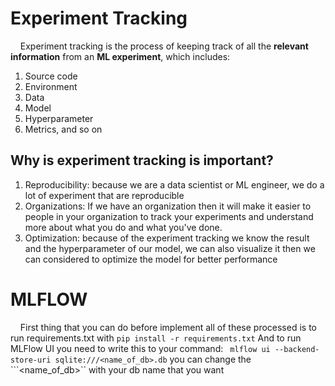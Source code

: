 # Experiment Tracking

&nbsp;&nbsp;&nbsp;&nbsp;Experiment tracking is the process of keeping track of all the **relevant information** from an **ML experiment**, which includes:

1. Source code
2. Environment
3. Data
4. Model
5. Hyperparameter
6. Metrics, and so on

## Why is experiment tracking is important?

1. Reproducibility: because we are a data scientist or ML engineer, we do a lot of experiment that are reproducible 
2. Organizations: If we have an organization then it will make it easier to people in your organization to track your experiments and understand more about what you do and what you've done.
3. Optimization: because of the experiment tracking we know the result and the hyperparameter of our model, we can also visualize it then we can considered to optimize the model for better performance

# MLFLOW

&nbsp;&nbsp;&nbsp;&nbsp;First thing that you can do before implement all of these processed is to run requirements.txt with ```pip install -r requirements.txt``` And to run MLFlow UI you need to write this to your command:
``` mlflow ui --backend-store-uri sqlite:///<name_of_db>.db``` 
you can change the ```<name_of_db>`` with your db name that you want
